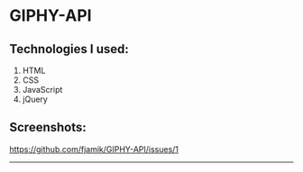 # GIPHY-API


## Technologies I used:
1. HTML
2. CSS
3. JavaScript
4. jQuery


## Screenshots:
https://github.com/fjamik/GIPHY-API/issues/1
___________________________________________________________________________________________________________________________________________
